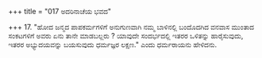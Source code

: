+++
title = "017 ಅದರಿನಾಚೆಯ ಭವದ"

+++
17. "ಹೋದ ಜನ್ಮದ ಪಾಪಕರ್ಮಗಳಿಗೆ ಅನುಗುಣವಾಗಿ ನಮ್ಮ  ಬಾಳಿನಲ್ಲಿ ಬಂದೊದಗಿದ ವನವಾಸ ಮುಂತಾದ ಸಂಕಟಗಳಿಗೆ ಅವರು ಏನು ತಾನೇ ಮಾಡಬಲ್ಲರು ? ಯಾವುದೇ ಸಂದರ್ಭದಲ್ಲಿ ಇತರರ ಒಳಿತನ್ನು ಹಾರೈಸುವುದು, ಇತರರ ಅಭ್ಯುದಯವನ್ನು ಬಯಸುವುದು ಧರ್ಮಜ್ಞರ ಲಕ್ಷಣ." ಎಂದು ಧರ್ಮರಾಯನು  ಹೇಳಿದನು.